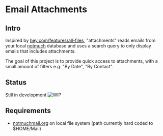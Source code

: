 # Email Attachments

## Intro

Inspired by
[hey.com/features/all-files](https://www.hey.com/features/all-files/), "attachments" reads emails from your local [notmuch](https://notmuchmail.org) database and uses a search query to only display emails that includes attachments.

The goal of this project is to provide quick access to attachments, with a small amount of filters e.g. "By Date", "By Contact".

## Status

Still in development
![WIP](https://user-images.githubusercontent.com/97810962/229850607-7e36ea67-fe25-4844-924f-c421159b6a0d.gif)

## Requirements

- [notmuchmail.org](https://notmuchmail.org) on local file system (path currently hard coded to $HOME/Mail)
